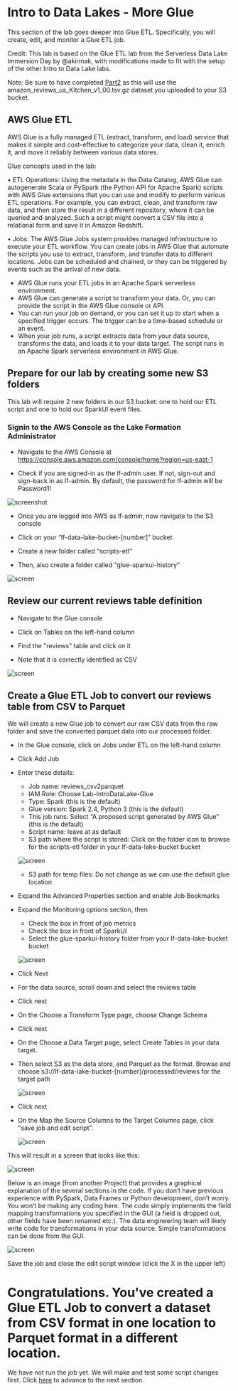 # Intro to Data Lakes - More Glue
This section of the lab goes deeper into Glue ETL.  Specifically, you will create, edit, and monitor a Glue ETL job.

Credit: This lab is based on the Glue ETL lab from the Serverless Data Lake Immersion Day by @akirmak, with modifications made to fit with the setup of the other Intro to Data Lake labs.

Note: Be sure to have completed [Part2](../../README.md) as this will use the amazon_reviews_us_Kitchen_v1_00.tsv.gz dataset you uploaded to your S3 bucket.

## AWS Glue ETL
AWS Glue is a fully managed ETL (extract, transform, and load) service that makes it simple and cost-effective to categorize your data, clean it, enrich it, and move it reliably between various data stores. 

Glue concepts used in the lab: 

•	ETL Operations: Using the metadata in the Data Catalog, AWS Glue can autogenerate Scala or PySpark (the Python API for Apache Spark) scripts with AWS Glue extensions that you can use and modify to perform various ETL operations. For example, you can extract, clean, and transform raw data, and then store the result in a different repository, where it can be queried and analyzed. Such a script might convert a CSV file into a relational form and save it in Amazon Redshift.

•	Jobs: The AWS Glue Jobs system provides managed infrastructure to execute your ETL workflow. You can create jobs in AWS Glue that automate the scripts you use to extract, transform, and transfer data to different locations. Jobs can be scheduled and chained, or they can be triggered by events such as the arrival of new data.
*	AWS Glue runs your ETL jobs in an Apache Spark serverless environment. 
*	AWS Glue can generate a script to transform your data. Or, you can provide the script in the AWS Glue console or API.
*	You can run your job on demand, or you can set it up to start when a specified trigger occurs. The trigger can be a time-based schedule or an event.
*	When your job runs, a script extracts data from your data source, transforms the data, and loads it to your data target. The script runs in an Apache Spark serverless environment in AWS Glue.


## Prepare for our lab by creating some new S3 folders
This lab will require 2 new folders in our S3 bucket: one to hold our ETL script and one to hold our SparkUI event files.

### Signin to the AWS Console as the Lake Formation Administrator

* Navigate to the AWS Console at https://console.aws.amazon.com/console/home?region=us-east-1

* Check if you are signed-in as the lf-admin user.  If not, sign-out and sign-back in as lf-admin.  By default, the password for lf-admin will be Password1!

![screenshot](images/New1.png)

* Once you are logged into AWS as lf-admin, now navigate to the S3 console

* Click on your “lf-data-lake-bucket-[number]” bucket

* Create a new folder called  “scripts-etl”

* Then, also create a folder called "glue-sparkui-history"

![screen](images/S3.png)


## Review our current reviews table definition

* Navigate to the Glue console

* Click on Tables on the left-hand column

* Find the "reviews" table and click on it

* Note that it is correctly identified as CSV

![screen](images/Glue1.png)


## Create a Glue ETL Job to convert our reviews table from CSV to Parquet
We will create a new Glue job to convert our raw CSV data from the raw folder and save the converted parquet data into our processed folder.

* In the Glue console, click on Jobs under ETL on the left-hand column

* Click Add Job

* Enter these details:

  *	Job name: reviews_csv2parquet
  * IAM Role: Choose Lab-IntroDataLake-Glue
  * Type: Spark (this is the default)
  * Glue version: Spark 2.4, Python 3 (this is the default)
  * This job runs: Select “A proposed script generated by AWS Glue” (this is the default) 
  * Script name: leave at as default
  * S3 path where the script is stored: Click on the folder icon to browse for the scripts-etl folder in your lf-data-lake-bucket bucket

  ![screen](images/Glue2.png)

  * S3 path for temp files: Do not change as we can use the default glue location

* Expand the Advanced Properties section and enable Job Bookmarks

* Expand the Monitoring options section, then

  * Check the box in front of job metrics
  * Check the box in front of SparkUI
  * Select the glue-sparkui-history folder from your lf-data-lake-bucket bucket

  ![screen](images/Glue3.png)

* Click Next

* For the data source, scroll down and select the reviews table

* Click next

* On the Choose a Transform Type page, choose Change Schema

* Click next

* On the Choose a Data Target page, select Create Tables in your data target.

* Then select S3 as the data store, and Parquet as the format. Browse and choose s3://lf-data-lake-bucket-[number]/processed/reviews for the target path

  ![screen](images/Glue4.png)

* Click next


* On the Map the Source Columns to the Target Columns page, click "save job and edit script".  

  ![screen](images/Glue5.png)

This will result in a screen that looks like this:

  ![screen](images/Glue6.png)
 
Below is an image (from another Project) that provides a graphical explanation of the several sections in the code. If you don’t have previous experience with PySpark, Data Frames or Python development, don’t worry. You won’t be making any coding here. The code simply implements the field mapping transformations you specified in the GUI (a field is dropped out, other fields have been renamed etc.). The data engineering team will likely write code for transformations in your data source. Simple transformations can be done from the GUI.
  
![screen](images/Example.png)

Save the job and close the edit script window (click the X in the upper left)

# Congratulations.  You've created a Glue ETL Job to convert a dataset from CSV format in one location to Parquet format in a different location.
We have not run the job yet.  We will make and test some script changes first.  Click [here](glue2.md) to advance to the next section.

